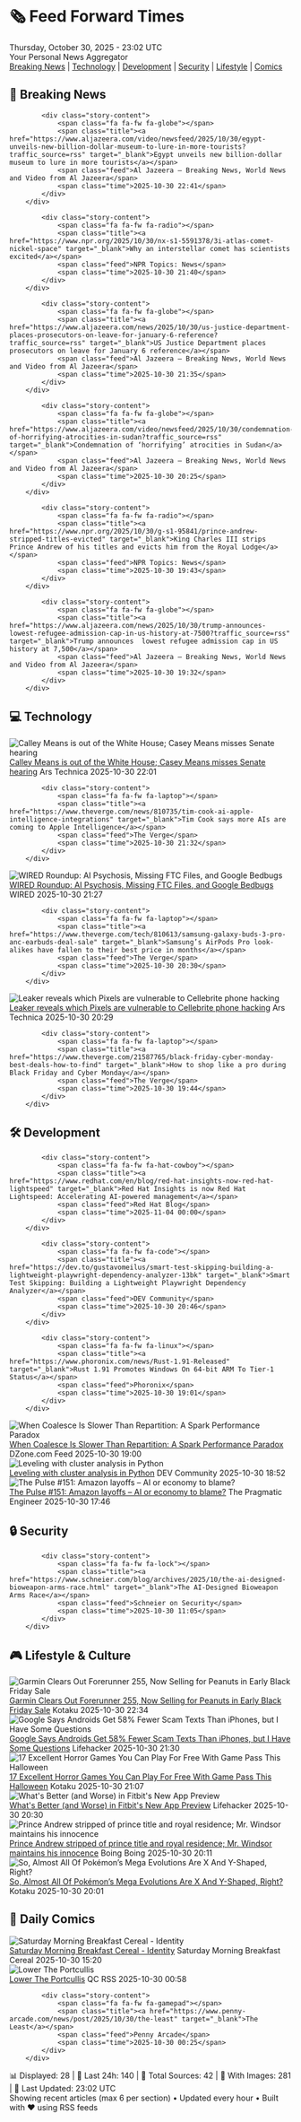 <!-- Processing 54 RSS feeds at 2025-10-30 23:02:04 UTC -->
<!-- Processing: Saturday Morning Breakfast Cereal -->
<!-- Processing: Poorly Drawn Lines -->
<!-- Processing: Garfield -->
<!-- Processing: Dilbert -->
<!-- Processing: Questionable Content -->
<!-- Processing: Girl Genius -->
<!-- Processing: Dinosaur Comics -->
<!-- Processing: Al Jazeera Breaking News -->
<!-- Processing: NPR News -->
<!-- Processing: CBC News -->
<!-- Error processing https://rss.cbc.ca/lineup/topstories.xml: The read operation timed out -->
<!-- Processing: Reuters World News -->
<!-- Processing: Associated Press Breaking -->
<!-- Processing: NBC News Breaking -->
<!-- Processing: Guardian World News -->
<!-- Processing: Sky News World -->
<!-- Processing: Ars Technica -->
<!-- Processing: O'Reilly Radar -->
<!-- Processing: WIRED -->
<!-- Processing: Slashdot -->
<!-- Processing: Lobsters Python -->
<!-- Processing: Hacker News -->
<!-- Processing: Phoronix Linux News -->
<!-- Processing: It's FOSS -->
<!-- Processing: GitLab Blog -->
<!-- Processing: InfoQ -->
<!-- Processing: Martin Fowler -->
<!-- Processing: Lifehacker -->
<!-- Processing: Kotaku -->
<!-- Processing: Krebs on Security -->
<!-- Generated 7 new posts out of 29 feeds processed -->
<div class="newspaper-header">
    <h1 class="newspaper-title">🗞️ Feed Forward Times</h1>
    <div class="newspaper-date">Thursday, October 30, 2025 - 23:02 UTC</div>
    <div class="newspaper-subtitle">Your Personal News Aggregator</div>
</div>

<div class="newspaper-nav">
    <a href="#breaking">Breaking News</a> |
    <a href="#tech">Technology</a> |
    <a href="#dev">Development</a> |
    <a href="#security">Security</a> |
    <a href="#lifestyle">Lifestyle</a> |
    <a href="#webcomics">Comics</a>
</div>

<div class="news-section breaking-news" id="breaking">
<h2 class="section-header">🚨 Breaking News</h2>
<div class="stories-container">
<div class="story">
            
            <div class="story-content">
                <span class="fa fa-fw fa-globe"></span>
                <span class="title"><a href="https://www.aljazeera.com/video/newsfeed/2025/10/30/egypt-unveils-new-billion-dollar-museum-to-lure-in-more-tourists?traffic_source=rss" target="_blank">Egypt unveils new billion-dollar museum to lure in more tourists</a></span>
                <span class="feed">Al Jazeera – Breaking News, World News and Video from Al Jazeera</span>
                <span class="time">2025-10-30 22:41</span>
            </div>
        </div>
<div class="story">
            
            <div class="story-content">
                <span class="fa fa-fw fa-radio"></span>
                <span class="title"><a href="https://www.npr.org/2025/10/30/nx-s1-5591378/3i-atlas-comet-nickel-space" target="_blank">Why an interstellar comet has scientists excited</a></span>
                <span class="feed">NPR Topics: News</span>
                <span class="time">2025-10-30 21:40</span>
            </div>
        </div>
<div class="story">
            
            <div class="story-content">
                <span class="fa fa-fw fa-globe"></span>
                <span class="title"><a href="https://www.aljazeera.com/news/2025/10/30/us-justice-department-places-prosecutors-on-leave-for-january-6-reference?traffic_source=rss" target="_blank">US Justice Department places prosecutors on leave for January 6 reference</a></span>
                <span class="feed">Al Jazeera – Breaking News, World News and Video from Al Jazeera</span>
                <span class="time">2025-10-30 21:35</span>
            </div>
        </div>
<div class="story">
            
            <div class="story-content">
                <span class="fa fa-fw fa-globe"></span>
                <span class="title"><a href="https://www.aljazeera.com/video/newsfeed/2025/10/30/condemnation-of-horrifying-atrocities-in-sudan?traffic_source=rss" target="_blank">Condemnation of ‘horrifying’ atrocities in Sudan</a></span>
                <span class="feed">Al Jazeera – Breaking News, World News and Video from Al Jazeera</span>
                <span class="time">2025-10-30 20:25</span>
            </div>
        </div>
<div class="story">
            
            <div class="story-content">
                <span class="fa fa-fw fa-radio"></span>
                <span class="title"><a href="https://www.npr.org/2025/10/30/g-s1-95841/prince-andrew-stripped-titles-evicted" target="_blank">King Charles III strips Prince Andrew of his titles and evicts him from the Royal Lodge</a></span>
                <span class="feed">NPR Topics: News</span>
                <span class="time">2025-10-30 19:43</span>
            </div>
        </div>
<div class="story">
            
            <div class="story-content">
                <span class="fa fa-fw fa-globe"></span>
                <span class="title"><a href="https://www.aljazeera.com/news/2025/10/30/trump-announces-lowest-refugee-admission-cap-in-us-history-at-7500?traffic_source=rss" target="_blank">Trump announces  lowest refugee admission cap in US history at 7,500</a></span>
                <span class="feed">Al Jazeera – Breaking News, World News and Video from Al Jazeera</span>
                <span class="time">2025-10-30 19:32</span>
            </div>
        </div>
</div>
</div>
<div class="news-section tech-news" id="tech">
<h2 class="section-header">💻 Technology</h2>
<div class="stories-container">
<div class="story">
            <img src="https://cdn.arstechnica.net/wp-content/uploads/2025/10/GettyImages-2210915866-500x500.jpg" alt="Calley Means is out of the White House; Casey Means misses Senate hearing" class="story-image" loading="lazy" onerror="this.style.display='none'">
            <div class="story-content">
                <span class="fa fa-fw fa-cog"></span>
                <span class="title"><a href="https://arstechnica.com/health/2025/10/the-means-siblings-darlings-of-maha-both-out-of-the-trump-admin-for-now/" target="_blank">Calley Means is out of the White House; Casey Means misses Senate hearing</a></span>
                <span class="feed">Ars Technica</span>
                <span class="time">2025-10-30 22:01</span>
            </div>
        </div>
<div class="story">
            
            <div class="story-content">
                <span class="fa fa-fw fa-laptop"></span>
                <span class="title"><a href="https://www.theverge.com/news/810735/tim-cook-ai-apple-intelligence-integrations" target="_blank">Tim Cook says more AIs are coming to Apple Intelligence</a></span>
                <span class="feed">The Verge</span>
                <span class="time">2025-10-30 21:32</span>
            </div>
        </div>
<div class="story">
            <img src="https://media.wired.com/photos/68fa99670f48aeee5d43d09b/master/pass/Uncanny-Valley-AI-Psychosis-Business-1491212583.jpg" alt="WIRED Roundup: AI Psychosis, Missing FTC Files, and Google Bedbugs" class="story-image" loading="lazy" onerror="this.style.display='none'">
            <div class="story-content">
                <span class="fa fa-fw fa-bolt"></span>
                <span class="title"><a href="https://www.wired.com/story/uncanny-valley-podcast-wired-roundup-ai-psychosis-ftc-files-google-bedbugs/" target="_blank">WIRED Roundup: AI Psychosis, Missing FTC Files, and Google Bedbugs</a></span>
                <span class="feed">WIRED</span>
                <span class="time">2025-10-30 21:27</span>
            </div>
        </div>
<div class="story">
            
            <div class="story-content">
                <span class="fa fa-fw fa-laptop"></span>
                <span class="title"><a href="https://www.theverge.com/tech/810613/samsung-galaxy-buds-3-pro-anc-earbuds-deal-sale" target="_blank">Samsung’s AirPods Pro look-alikes have fallen to their best price in months</a></span>
                <span class="feed">The Verge</span>
                <span class="time">2025-10-30 20:30</span>
            </div>
        </div>
<div class="story">
            <img src="https://cdn.arstechnica.net/wp-content/uploads/2025/08/Google-Pixel-10-18-500x500.jpg" alt="Leaker reveals which Pixels are vulnerable to Cellebrite phone hacking" class="story-image" loading="lazy" onerror="this.style.display='none'">
            <div class="story-content">
                <span class="fa fa-fw fa-cog"></span>
                <span class="title"><a href="https://arstechnica.com/gadgets/2025/10/leaker-reveals-which-pixels-are-vulnerable-to-cellebrite-phone-hacking/" target="_blank">Leaker reveals which Pixels are vulnerable to Cellebrite phone hacking</a></span>
                <span class="feed">Ars Technica</span>
                <span class="time">2025-10-30 20:29</span>
            </div>
        </div>
<div class="story">
            
            <div class="story-content">
                <span class="fa fa-fw fa-laptop"></span>
                <span class="title"><a href="https://www.theverge.com/21587765/black-friday-cyber-monday-best-deals-how-to-find" target="_blank">How to shop like a pro during Black Friday and Cyber Monday</a></span>
                <span class="feed">The Verge</span>
                <span class="time">2025-10-30 19:44</span>
            </div>
        </div>
</div>
</div>
<div class="news-section dev-news" id="dev">
<h2 class="section-header">🛠️ Development</h2>
<div class="stories-container">
<div class="story">
            
            <div class="story-content">
                <span class="fa fa-fw fa-hat-cowboy"></span>
                <span class="title"><a href="https://www.redhat.com/en/blog/red-hat-insights-now-red-hat-lightspeed" target="_blank">Red Hat Insights is now Red Hat Lightspeed: Accelerating AI-powered management</a></span>
                <span class="feed">Red Hat Blog</span>
                <span class="time">2025-11-04 00:00</span>
            </div>
        </div>
<div class="story">
            
            <div class="story-content">
                <span class="fa fa-fw fa-code"></span>
                <span class="title"><a href="https://dev.to/gustavomeilus/smart-test-skipping-building-a-lightweight-playwright-dependency-analyzer-13bk" target="_blank">Smart Test Skipping: Building a Lightweight Playwright Dependency Analyzer</a></span>
                <span class="feed">DEV Community</span>
                <span class="time">2025-10-30 20:46</span>
            </div>
        </div>
<div class="story">
            
            <div class="story-content">
                <span class="fa fa-fw fa-linux"></span>
                <span class="title"><a href="https://www.phoronix.com/news/Rust-1.91-Released" target="_blank">Rust 1.91 Promotes Windows On 64-bit ARM To Tier-1 Status</a></span>
                <span class="feed">Phoronix</span>
                <span class="time">2025-10-30 19:01</span>
            </div>
        </div>
<div class="story">
            <img src="https://dz2cdn1.dzone.com/thumbnail?fid=18722148&w=600" alt="When Coalesce Is Slower Than Repartition: A Spark Performance Paradox" class="story-image" loading="lazy" onerror="this.style.display='none'">
            <div class="story-content">
                <span class="fa fa-fw fa-newspaper"></span>
                <span class="title"><a href="https://dzone.com/articles/spark-coalesce-vs-repartition-performance" target="_blank">When Coalesce Is Slower Than Repartition: A Spark Performance Paradox</a></span>
                <span class="feed">DZone.com Feed</span>
                <span class="time">2025-10-30 19:00</span>
            </div>
        </div>
<div class="story">
            <img src="https://media2.dev.to/dynamic/image/width=800%2Cheight=%2Cfit=scale-down%2Cgravity=auto%2Cformat=auto/https%3A%2F%2Fdev-to-uploads.s3.amazonaws.com%2Fuploads%2Farticles%2F7hwo0a10z279kdqhxm5j.jpg" alt="Leveling with cluster analysis in Python" class="story-image" loading="lazy" onerror="this.style.display='none'">
            <div class="story-content">
                <span class="fa fa-fw fa-code"></span>
                <span class="title"><a href="https://dev.to/hilton_fernandes_eaac26ab/leveling-with-cluster-analysis-in-python-400p" target="_blank">Leveling with cluster analysis in Python</a></span>
                <span class="feed">DEV Community</span>
                <span class="time">2025-10-30 18:52</span>
            </div>
        </div>
<div class="story">
            <img src="https://substack-post-media.s3.amazonaws.com/public/images/7cf4a1a3-e825-4653-b7e2-2920e3c4810e_420x300.png" alt="The Pulse #151: Amazon layoffs – AI or economy to blame?" class="story-image" loading="lazy" onerror="this.style.display='none'">
            <div class="story-content">
                <span class="fa fa-fw fa-wrench"></span>
                <span class="title"><a href="https://newsletter.pragmaticengineer.com/p/the-pulse-151" target="_blank">The Pulse #151: Amazon layoffs – AI or economy to blame?</a></span>
                <span class="feed">The Pragmatic Engineer</span>
                <span class="time">2025-10-30 17:46</span>
            </div>
        </div>
</div>
</div>
<div class="news-section security-news" id="security">
<h2 class="section-header">🔒 Security</h2>
<div class="stories-container">
<div class="story">
            
            <div class="story-content">
                <span class="fa fa-fw fa-lock"></span>
                <span class="title"><a href="https://www.schneier.com/blog/archives/2025/10/the-ai-designed-bioweapon-arms-race.html" target="_blank">The AI-Designed Bioweapon Arms Race</a></span>
                <span class="feed">Schneier on Security</span>
                <span class="time">2025-10-30 11:05</span>
            </div>
        </div>
</div>
</div>
<div class="news-section lifestyle-news" id="lifestyle">
<h2 class="section-header">🎮 Lifestyle & Culture</h2>
<div class="stories-container">
<div class="story">
            <img src="https://kotaku.com/app/uploads/2025/10/garmin-forerunner-255-watch-1280x853.jpg" alt="Garmin Clears Out Forerunner 255, Now Selling for Peanuts in Early Black Friday Sale" class="story-image" loading="lazy" onerror="this.style.display='none'">
            <div class="story-content">
                <span class="fa fa-fw fa-gamepad"></span>
                <span class="title"><a href="https://kotaku.com/garmin-clears-out-forerunner-255-now-selling-for-peanuts-in-early-black-friday-sale-2000640217" target="_blank">Garmin Clears Out Forerunner 255, Now Selling for Peanuts in Early Black Friday Sale</a></span>
                <span class="feed">Kotaku</span>
                <span class="time">2025-10-30 22:34</span>
            </div>
        </div>
<div class="story">
            <img src="https://lifehacker.com/imagery/articles/01K8VBNSD4JAYP5610157SQ6ZP/hero-image.png" alt="Google Says Androids Get 58% Fewer Scam Texts Than iPhones, but I Have Some Questions" class="story-image" loading="lazy" onerror="this.style.display='none'">
            <div class="story-content">
                <span class="fa fa-fw fa-life-ring"></span>
                <span class="title"><a href="https://lifehacker.com/tech/google-study-claims-android-gets-fewer-scam-texts-than-iphone?utm_medium=RSS" target="_blank">Google Says Androids Get 58% Fewer Scam Texts Than iPhones, but I Have Some Questions</a></span>
                <span class="feed">Lifehacker</span>
                <span class="time">2025-10-30 21:30</span>
            </div>
        </div>
<div class="story">
            <img src="https://kotaku.com/app/uploads/2025/10/spooky2-1280x720.jpg" alt="17 Excellent Horror Games You Can Play For Free With Game Pass This Halloween" class="story-image" loading="lazy" onerror="this.style.display='none'">
            <div class="story-content">
                <span class="fa fa-fw fa-gamepad"></span>
                <span class="title"><a href="https://kotaku.com/game-pass-horror-halloween-pc-resident-evil-2000640197" target="_blank">17 Excellent Horror Games You Can Play For Free With Game Pass This Halloween</a></span>
                <span class="feed">Kotaku</span>
                <span class="time">2025-10-30 21:07</span>
            </div>
        </div>
<div class="story">
            <img src="https://lifehacker.com/imagery/articles/01K8VCVBWJB6K856GTGVEB6SBV/hero-image.jpg" alt="What&#x27;s Better (and Worse) in Fitbit&#x27;s New App Preview" class="story-image" loading="lazy" onerror="this.style.display='none'">
            <div class="story-content">
                <span class="fa fa-fw fa-life-ring"></span>
                <span class="title"><a href="https://lifehacker.com/health/fitbit-new-app-preview-impressions?utm_medium=RSS" target="_blank">What&#x27;s Better (and Worse) in Fitbit&#x27;s New App Preview</a></span>
                <span class="feed">Lifehacker</span>
                <span class="time">2025-10-30 20:30</span>
            </div>
        </div>
<div class="story">
            <img src="https://i0.wp.com/boingboing.net/wp-content/uploads/2025/10/princeandrew.webp?fit=1600%2C1067&amp;quality=55&amp;ssl=1" alt="Prince Andrew stripped of prince title and royal residence; Mr. Windsor maintains his innocence" class="story-image" loading="lazy" onerror="this.style.display='none'">
            <div class="story-content">
                <span class="fa fa-fw fa-arrow-right"></span>
                <span class="title"><a href="https://boingboing.net/2025/10/30/prince-andrew-wont-be-a-prince-anymore.html" target="_blank">Prince Andrew stripped of prince title and royal residence; Mr. Windsor maintains his innocence</a></span>
                <span class="feed">Boing Boing</span>
                <span class="time">2025-10-30 20:11</span>
            </div>
        </div>
<div class="story">
            <img src="https://kotaku.com/app/uploads/2025/10/image-15-1-1.jpg" alt="So, Almost All Of Pokémon’s Mega Evolutions Are X And Y-Shaped, Right?" class="story-image" loading="lazy" onerror="this.style.display='none'">
            <div class="story-content">
                <span class="fa fa-fw fa-gamepad"></span>
                <span class="title"><a href="https://kotaku.com/pokemon-legends-z-a-mega-evolutions-x-y-shaped-tahk0-2000640231" target="_blank">So, Almost All Of Pokémon’s Mega Evolutions Are X And Y-Shaped, Right?</a></span>
                <span class="feed">Kotaku</span>
                <span class="time">2025-10-30 20:01</span>
            </div>
        </div>
</div>
</div>
<div class="news-section webcomics-section" id="webcomics">
<h2 class="section-header">🎨 Daily Comics</h2>
<div class="stories-container">
<div class="story">
            <img src="https://www.smbc-comics.com/comics/1761793959-20251030.png" alt="Saturday Morning Breakfast Cereal - Identity" class="story-image" loading="lazy" onerror="this.style.display='none'">
            <div class="story-content">
                <span class="fa fa-fw fa-smile"></span>
                <span class="title"><a href="https://www.smbc-comics.com/comic/identity-2" target="_blank">Saturday Morning Breakfast Cereal - Identity</a></span>
                <span class="feed">Saturday Morning Breakfast Cereal</span>
                <span class="time">2025-10-30 15:20</span>
            </div>
        </div>
<div class="story">
            <img src="http://www.questionablecontent.net/comics/5690.png" alt="Lower The Portcullis" class="story-image" loading="lazy" onerror="this.style.display='none'">
            <div class="story-content">
                <span class="fa fa-fw fa-music"></span>
                <span class="title"><a href="http://questionablecontent.net/view.php?comic=5690" target="_blank">Lower The Portcullis</a></span>
                <span class="feed">QC RSS</span>
                <span class="time">2025-10-30 00:58</span>
            </div>
        </div>
<div class="story">
            
            <div class="story-content">
                <span class="fa fa-fw fa-gamepad"></span>
                <span class="title"><a href="https://www.penny-arcade.com/news/post/2025/10/30/the-least" target="_blank">The Least</a></span>
                <span class="feed">Penny Arcade</span>
                <span class="time">2025-10-30 00:25</span>
            </div>
        </div>
</div>
</div>

<div class="newspaper-footer">
    <div class="stats">
        📊 Displayed: 28 | 📅 Last 24h: 140 | 📡 Total Sources: 42 | 📸 With Images: 281 |
        🔄 Last Updated: 23:02 UTC
    </div>
    <div class="footer-note">
        Showing recent articles (max 6 per section) • Updated every hour • Built with ❤️ using RSS feeds
    </div>
</div>
